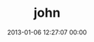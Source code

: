---
title: "john"
date: 2013-01-06 12:27:07 00:00
permalink: /jbfilmedprojects
twitter: ""
likes: [1612]
id: 1721
gravatar: "http://www.gravatar.com/avatar/f1fa6a663b49073521ed7591dce64bba"
---